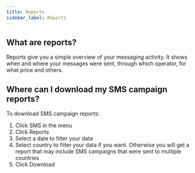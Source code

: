 ```yaml
---
title: Reports 
sidebar_label: Reports 
---
```


## What are reports?
Reports give you a simple overview of your messaging activity. It shows when and where your messages were sent, through which operator, for what price and others.

## Where can I download my SMS campaign reports?
To download SMS campaign reports:
1.	Click SMS in the menu
2.	Click Reports
3.	Select a date to filter your data
4.	Select country to filter your data if you want. Otherwise you will get a report that may include SMS campaigns that were sent to multiple countries
5.	Click Download
